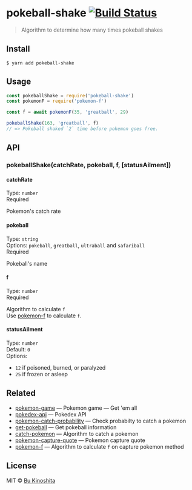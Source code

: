 # pokeball-shake [![Build Status](https://travis-ci.org/bukinoshita/pokeball-shake.svg?branch=master)](https://travis-ci.org/bukinoshita/pokeball-shake)

> Algorithm to determine how many times pokeball shakes

## Install

```
$ yarn add pokeball-shake
```

## Usage

```js
const pokeballShake = require('pokeball-shake')
const pokemonF = require('pokemon-f')

const f = await pokemonF(35, 'greatball', 29)

pokeballShake(163, 'greatball', f)
// => Pokeball shaked `2` time before pokemon goes free.
```

## API

### pokeballShake(catchRate, pokeball, f, [statusAilment])

#### catchRate

Type: `number`<br/>
Required

Pokemon's catch rate

#### pokeball

Type: `string`<br/>
Options: `pokeball`, `greatball`, `ultraball` and `safariball`<br/>
Required

Pokeball's name

#### f

Type: `number`<br/>
Required

Algorithm to calculate `f`<br/>
Use [pokemon-f](https://github.com/bukinoshita/pokemon-f) to calculate `f`.

#### statusAilment

Type: `number`<br/>
Default: `0`<br/>
Options:

- `12` if poisoned, burned, or paralyzed
- `25` if frozen or asleep

## Related

- [pokemon-game](https://github.com/bukinoshita/pokemon-game) — Pokemon game — Get 'em all
- [pokedex-api](https://github.com/bukinoshita/pokedex-api) — Pokedex API
- [pokemon-catch-probability](https://github.com/bukinoshita/pokemon-catch-probability) — Check probabilty to catch a pokemon
- [get-pokeball](https://github.com/bukinoshita/get-pokeball) — Get pokeball information
- [catch-pokemon](https://github.com/bukinoshita/catch-pokemon) — Algorithm to catch a pokemon
- [pokemon-capture-quote](https://github.com/bukinoshita/pokemon-capture-quote) — Pokemon capture quote
- [pokemon-f](https://github.com/bukinoshita/pokemon-f) — Algorithm to calculate `f` on capture pokemon method

## License

MIT © [Bu Kinoshita](https://bukinoshita.io)
